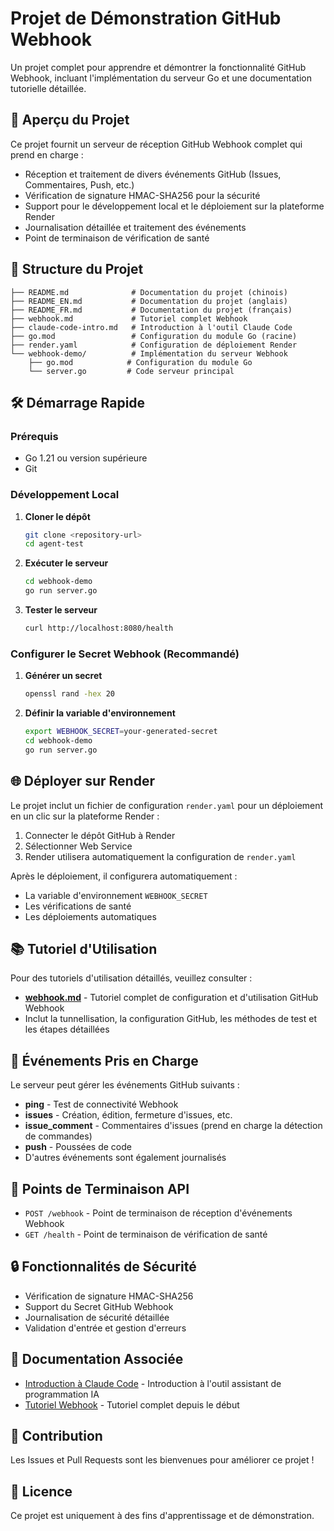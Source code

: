 # Projet de Démonstration GitHub Webhook

Un projet complet pour apprendre et démontrer la fonctionnalité GitHub Webhook, incluant l'implémentation du serveur Go et une documentation tutorielle détaillée.

## 🚀 Aperçu du Projet

Ce projet fournit un serveur de réception GitHub Webhook complet qui prend en charge :

- Réception et traitement de divers événements GitHub (Issues, Commentaires, Push, etc.)
- Vérification de signature HMAC-SHA256 pour la sécurité
- Support pour le développement local et le déploiement sur la plateforme Render
- Journalisation détaillée et traitement des événements
- Point de terminaison de vérification de santé

## 📁 Structure du Projet

```
├── README.md              # Documentation du projet (chinois)
├── README_EN.md           # Documentation du projet (anglais)
├── README_FR.md           # Documentation du projet (français)
├── webhook.md             # Tutoriel complet Webhook
├── claude-code-intro.md   # Introduction à l'outil Claude Code
├── go.mod                 # Configuration du module Go (racine)
├── render.yaml            # Configuration de déploiement Render
└── webhook-demo/          # Implémentation du serveur Webhook
    ├── go.mod            # Configuration du module Go
    └── server.go         # Code serveur principal
```

## 🛠️ Démarrage Rapide

### Prérequis

- Go 1.21 ou version supérieure
- Git

### Développement Local

1. **Cloner le dépôt**
   ```bash
   git clone <repository-url>
   cd agent-test
   ```

2. **Exécuter le serveur**
   ```bash
   cd webhook-demo
   go run server.go
   ```

3. **Tester le serveur**
   ```bash
   curl http://localhost:8080/health
   ```

### Configurer le Secret Webhook (Recommandé)

1. **Générer un secret**
   ```bash
   openssl rand -hex 20
   ```

2. **Définir la variable d'environnement**
   ```bash
   export WEBHOOK_SECRET=your-generated-secret
   cd webhook-demo
   go run server.go
   ```

## 🌐 Déployer sur Render

Le projet inclut un fichier de configuration `render.yaml` pour un déploiement en un clic sur la plateforme Render :

1. Connecter le dépôt GitHub à Render
2. Sélectionner Web Service
3. Render utilisera automatiquement la configuration de `render.yaml`

Après le déploiement, il configurera automatiquement :
- La variable d'environnement `WEBHOOK_SECRET`
- Les vérifications de santé
- Les déploiements automatiques

## 📚 Tutoriel d'Utilisation

Pour des tutoriels d'utilisation détaillés, veuillez consulter :
- [**webhook.md**](webhook.md) - Tutoriel complet de configuration et d'utilisation GitHub Webhook
- Inclut la tunnellisation, la configuration GitHub, les méthodes de test et les étapes détaillées

## 🎯 Événements Pris en Charge

Le serveur peut gérer les événements GitHub suivants :

- **ping** - Test de connectivité Webhook
- **issues** - Création, édition, fermeture d'issues, etc.
- **issue_comment** - Commentaires d'issues (prend en charge la détection de commandes)
- **push** - Poussées de code
- D'autres événements sont également journalisés

## 🔧 Points de Terminaison API

- `POST /webhook` - Point de terminaison de réception d'événements Webhook
- `GET /health` - Point de terminaison de vérification de santé

## 🔒 Fonctionnalités de Sécurité

- Vérification de signature HMAC-SHA256
- Support du Secret GitHub Webhook
- Journalisation de sécurité détaillée
- Validation d'entrée et gestion d'erreurs

## 📖 Documentation Associée

- [Introduction à Claude Code](claude-code-intro.md) - Introduction à l'outil assistant de programmation IA
- [Tutoriel Webhook](webhook.md) - Tutoriel complet depuis le début

## 🤝 Contribution

Les Issues et Pull Requests sont les bienvenues pour améliorer ce projet !

## 📄 Licence

Ce projet est uniquement à des fins d'apprentissage et de démonstration.